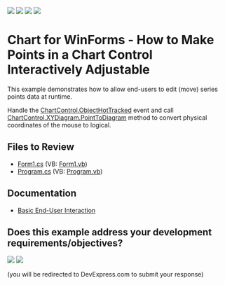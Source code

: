 <!-- default badges list -->
![](https://img.shields.io/endpoint?url=https://codecentral.devexpress.com/api/v1/VersionRange/128575161/14.1.3%2B)
[![](https://img.shields.io/badge/Open_in_DevExpress_Support_Center-FF7200?style=flat-square&logo=DevExpress&logoColor=white)](https://supportcenter.devexpress.com/ticket/details/E294)
[![](https://img.shields.io/badge/📖_How_to_use_DevExpress_Examples-e9f6fc?style=flat-square)](https://docs.devexpress.com/GeneralInformation/403183)
[![](https://img.shields.io/badge/💬_Leave_Feedback-feecdd?style=flat-square)](#does-this-example-address-your-development-requirementsobjectives)
<!-- default badges end -->

# Chart for WinForms - How to Make Points in a Chart Control Interactively Adjustable 

This example demonstrates how to allow end-users to edit (move) series points data at runtime.

Handle the [ChartControl.ObjectHotTracked](https://docs.devexpress.com/WindowsForms/DevExpress.XtraCharts.ChartControl.ObjectHotTracked) event and call [ChartControl.XYDiagram.PointToDiagram](https://docs.devexpress.com/CoreLibraries/DevExpress.XtraCharts.XYDiagram2D.PointToDiagram(System.Drawing.Point)) method to convert physical coordinates of the mouse to logical.

## Files to Review

* [Form1.cs](./CS/Form1.cs) (VB: [Form1.vb](./VB/Form1.vb))
* [Program.cs](./CS/Program.cs) (VB: [Program.vb](./VB/Program.vb))

## Documentation

* [Basic End-User Interaction](https://docs.devexpress.com/WindowsForms/2951/controls-and-libraries/chart-control/end-user-features/basic-end-user-interaction)
<!-- feedback -->
## Does this example address your development requirements/objectives?

[<img src="https://www.devexpress.com/support/examples/i/yes-button.svg"/>](https://www.devexpress.com/support/examples/survey.xml?utm_source=github&utm_campaign=winforms-chart-make-points-in-a-chartcontrol-adjustable-interactively&~~~was_helpful=yes) [<img src="https://www.devexpress.com/support/examples/i/no-button.svg"/>](https://www.devexpress.com/support/examples/survey.xml?utm_source=github&utm_campaign=winforms-chart-make-points-in-a-chartcontrol-adjustable-interactively&~~~was_helpful=no)

(you will be redirected to DevExpress.com to submit your response)
<!-- feedback end -->
